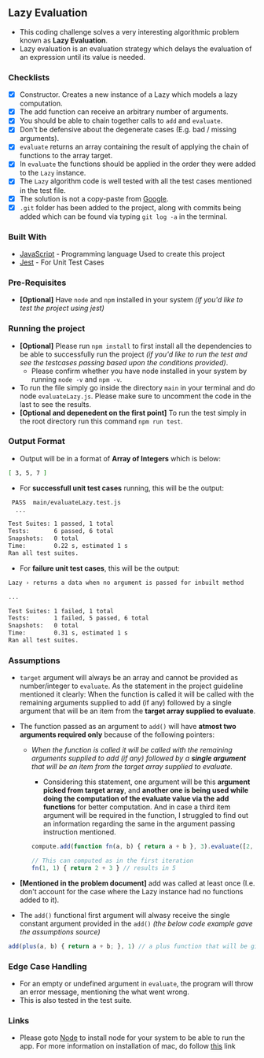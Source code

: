 ## Lazy Evaluation

- This coding challenge solves a very interesting algorithmic problem known as **Lazy Evaluation**.
- Lazy evaluation is an evaluation strategy which delays the evaluation of an expression until its value is needed.

### Checklists

- [x] Constructor. Creates a new instance of a Lazy which models a lazy computation.
- [x] The add function can receive an arbitrary number of arguments.
- [x] You should be able to chain together calls to `add` and `evaluate`.
- [x] Don't be defensive about the degenerate cases (E.g. bad / missing arguments).
- [x] `evaluate` returns an array containing the result of applying the chain of functions to the
      array target.
- [x] In `evaluate` the functions should be applied in the order they were added to the `Lazy` instance.
- [x] The `Lazy` algorithm code is well tested with all the test cases mentioned in the test file.
- [x] The solution is not a copy-paste from [Google](https://google.com/).
- [x] `.git` folder has been added to the project, along with commits being added which can be found via typing `git log -a` in the terminal.

### Built With

- [JavaScript](https://developer.mozilla.org/en-US/docs/Web/JavaScript) - Programming language Used to create this project
- [Jest](https://jestjs.io/) - For Unit Test Cases

### Pre-Requisites

- **[Optional]** Have `node` and `npm` installed in your system _(if you'd like to test the project using jest)_

### Running the project

- **[Optional]** Please run `npm install` to first install all the dependencies to be able to successfully run the project _(if you'd like to run the test and see the testcases passing based upon the conditions provided)_.
  - Please confirm whether you have node installed in your system by running `node -v` and `npm -v`.
- To run the file simply go inside the directory `main` in your terminal and do node `evaluateLazy.js`. Please make sure to uncomment the code in the last to see the results.
- **[Optional and depenedent on the first point]** To run the test simply in the root directory run this command `npm run test`.

### Output Format

- Output will be in a format of **Array of Integers** which is below:

```bash
[ 3, 5, 7 ]
```

- For **successfull unit test cases** running, this will be the output:

```bash
 PASS  main/evaluateLazy.test.js
  ...

Test Suites: 1 passed, 1 total
Tests:       6 passed, 6 total
Snapshots:   0 total
Time:        0.22 s, estimated 1 s
Ran all test suites.
```

- For **failure unit test cases**, this will be the output:

```bash
Lazy › returns a data when no argument is passed for inbuilt method

...

Test Suites: 1 failed, 1 total
Tests:       1 failed, 5 passed, 6 total
Snapshots:   0 total
Time:        0.31 s, estimated 1 s
Ran all test suites.
```

### Assumptions

- `target` argument will always be an array and cannot be provided as number/integer to `evaluate`. As the statement in the project guideline mentioned it clearly: When the function is called it will be called with the remaining arguments supplied to add (if any) followed by a single argument that will be an item from the **target array supplied to evaluate**.
- The function passed as an argument to `add()` will have **atmost two arguments required only** because of the following pointers:

  - _When the function is called it will be called with the remaining arguments supplied to add (if any) followed by a **single argument** that will be an item from the target array supplied to evaluate._

    - Considering this statement, one argument will be this **argument picked from target array**, and **another one is being used while doing the computation of the evaluate value via the add functions** for better computation. And in case a third item argument will be required in the function, I struggled to find out an information regarding the same in the argument passing instruction mentioned.

    ```javascript
    compute.add(function fn(a, b) { return a + b }, 3).evaluate([2, 3]);

    // This can computed as in the first iteration
    fn(1, 1) { return 2 + 3 } // results in 5
    ```

- **[Mentioned in the problem document]** add was called at least once (I.e. don't account for the case where the Lazy instance had no functions added to it).
- The `add()` functional first argument will alwasy receive the single constant argument provided in the `add()` _(the below code example gave the assumptions source)_

```javascript
add(plus(a, b) { return a + b; }, 1) // a plus function that will be given 1 as its first argument
```

### Edge Case Handling

- For an empty or undefined argument in `evaluate`, the program will throw an error message, mentioning the what went wrong.
- This is also tested in the test suite.

### Links

- Please goto [Node](https://nodejs.org/en/download/) to install node for your system to be able to run the app. For more information on installation of mac, do follow [this](https://nodejs.org/en/download/package-manager/) link
